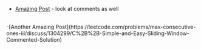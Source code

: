 - [Amazing Post](https://leetcode.com/problems/max-consecutive-ones-iii/discuss/247564/JavaC%2B%2BPython-Sliding-Window) - look at comments as well
<br>
-[Another Amazing Post](https://leetcode.com/problems/max-consecutive-ones-iii/discuss/1304299/C%2B%2B-Simple-and-Easy-Sliding-Window-Commented-Solution)